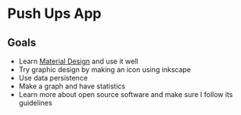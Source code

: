 # Push Ups App
## Goals
- Learn [Material Design](https://material.io/design/) and use it well
- Try graphic design by making an icon using inkscape
- Use data persistence
- Make a graph and have statistics
- Learn more about open source software and make sure I follow its guidelines